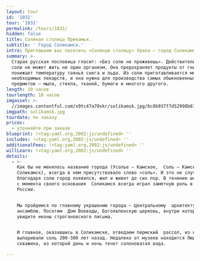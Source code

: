 ```yaml
---
layout: tour
id: '1031'
tour: '1031'
permalink: /tours/1031/
hidden: false
title: Соляная столица Прикамья.
subtitle: ' Город Соликамск.'
intro: Приглашаем вас посетить «Соляную столицу» Урала – город Соликамск.
summary: >-
  Старая русская пословица гласит: «Без соли не проживешь». Действительно, без
  соли не может жить ни один организм. Она предохраняет продукты от гниения,
  понижает температуру таянья снега и льда. Из соли приготавливается много
  необходимых лекарств, и она нужна для производства самых обыкновенных
  предметов – мыла, стекла, тканей, бумаги и многого другого.
length: 10 часов
tourlength: 10 часов
imgasset: >-
  //images.contentful.com/x9tc47a70skr/solikamsk.jpg/6c8b937f7d52998b67da2e63ff798e5c/solikamsk.jpg
imgpath: solikamsk.jpg
tourdate: по заказу
prices:
  - уточняйте при заказе
blueprint: !<tag:yaml.org,2002:js/undefined> ''
includes: !<tag:yaml.org,2002:js/undefined> ''
additionalFees: !<tag:yaml.org,2002:js/undefined> ''
willLearn: !<tag:yaml.org,2002:js/undefined> ''
details:
  - >-
    Как бы не менялось название города (Усолье – Камское,  Соль – Камская,
    Соликамск), всегда в нем присутствовало слово «соль». И это не случайно:
    благодаря соли город появился, жил и живет до сих пор. В течение шести веков
    с момента своего основания  Соликамск всегда играл заметную роль в истории
    России.


    Мы пройдемся по главному украшению города – Центральному  архитектурному
    ансамблю. Посетим  Дом Воеводы, Богоявленскую церковь, внутри которой вы
    увидите иконы строгановского письма.


    И главное, оказавшись в Соликамске, отведаем пермский  рассол, из которого
    выпаривали соль 200-300 лет назад. Недалеко от музеев находится Людмилинская
    скважина, из которой день и ночь течет солоноватая вода.

---
```

